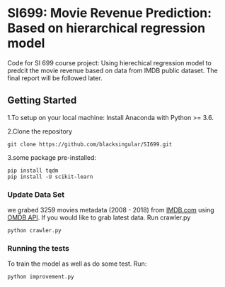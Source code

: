 # SI699: Movie Revenue Prediction: Based on hierarchical regression model

Code for SI 699 course project: Using hierechical regression model to predcit the movie revenue based on data from IMDB public dataset. The final report will be followed later.

## Getting Started

1.To setup on your local machine:
Install Anaconda with Python >= 3.6.

2.Clone the repository
```
git clone https://github.com/blacksingular/SI699.git
```

3.some package pre-installed:
```
pip install tqdm
pip install -U scikit-learn 
```

### Update Data Set

we grabed 3259 movies metadata (2008 - 2018) from [IMDB.com](https://www.imdb.com/) using [OMDB API](http://www.omdbapi.com/).
If you would like to grab latest data. Run crawler.py
```
python crawler.py
```



### Running the tests
To train the model as well as do some test. Run:
```
python improvement.py
```
